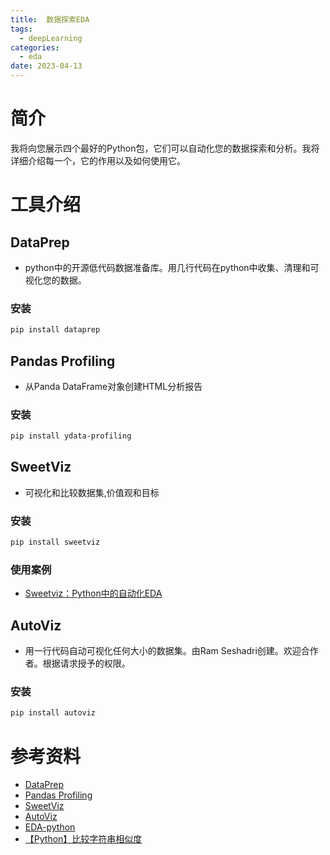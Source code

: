 ```yaml
---
title:  数据探索EDA
tags:
  - deepLearning
categories:
  - eda 
date: 2023-04-13
---
```


# 简介
我将向您展示四个最好的Python包，它们可以自动化您的数据探索和分析。我将详细介绍每一个，它的作用以及如何使用它。

# 工具介绍
## DataPrep
- python中的开源低代码数据准备库。用几行代码在python中收集、清理和可视化您的数据。
### 安装
```bash
pip install dataprep
```

## Pandas Profiling
- 从Panda DataFrame对象创建HTML分析报告

### 安装
```bash
pip install ydata-profiling
```

## SweetViz
- 可视化和比较数据集,价值观和目标

### 安装
```bash
pip install sweetviz
```

### 使用案例
- [Sweetviz：Python中的自动化EDA](https://towardsdatascience.com/sweetviz-automated-eda-in-python-a97e4cabacde)

## AutoViz
- 用一行代码自动可视化任何大小的数据集。由Ram Seshadri创建。欢迎合作者。根据请求授予的权限。

### 安装
```bash
pip install autoviz
```

# 参考资料
- [DataPrep](https://github.com/sfu-db/dataprep)
- [Pandas Profiling](https://github.com/ydataai/ydata-profiling)
- [SweetViz](https://github.com/fbdesignpro/sweetviz)
- [AutoViz](https://github.com/AutoViML/AutoViz)
- [EDA-python](https://builtin.com/data-science/EDA-python)
- [【Python】比较字符串相似度](https://www.cnblogs.com/hforevery0/p/14375286.html)